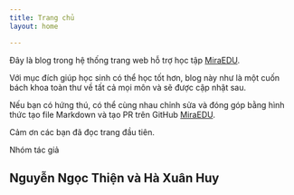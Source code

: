 ```yaml
---
title: Trang chủ
layout: home

---
```


Đây là blog trong hệ thống trang web hỗ trợ học tập [MiraEDU]. 

Với mục đích giúp học sinh có thể học tốt hơn, blog này như là một cuốn bách khoa toàn thư về tất cả mọi môn và sẽ được cập nhật sau.

Nếu bạn có hứng thú, có thể cùng nhau chỉnh sửa và đóng góp bằng hình thức tạo file Markdown và tạo PR trên GitHub [MiraEDU].

Cảm ơn các bạn đã đọc trang đầu tiên.

Nhóm tác giả

Nguyễn Ngọc Thiện và Hà Xuân Huy
----

[MiraEDU]: https://github.com/nguyenntdev/MiraEDU-blog/
